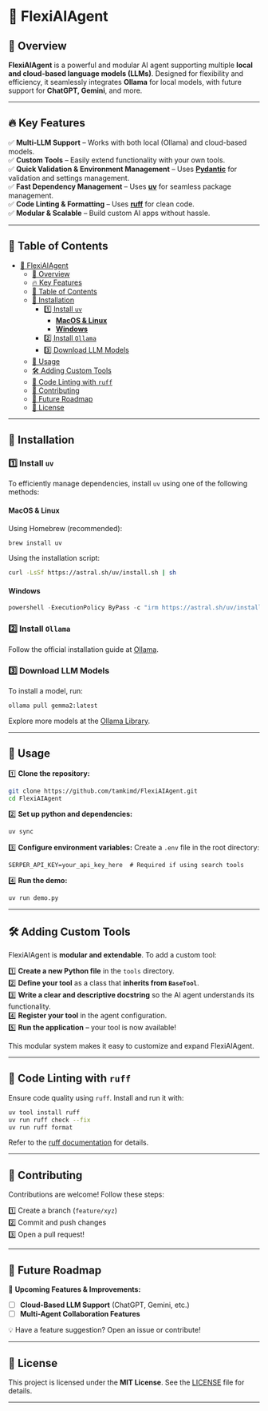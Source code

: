 # 🌟 FlexiAIAgent

## 🚀 Overview

**FlexiAIAgent** is a powerful and modular AI agent supporting multiple **local and cloud-based language models (LLMs)**. Designed for flexibility and efficiency, it seamlessly integrates **Ollama** for local models, with future support for **ChatGPT, Gemini**, and more.

---

## 🔥 Key Features

✅ **Multi-LLM Support** – Works with both local (Ollama) and cloud-based models.  
✅ **Custom Tools** – Easily extend functionality with your own tools.  
✅ **Quick Validation & Environment Management** – Uses **[Pydantic](https://docs.pydantic.dev/latest/)** for validation and settings management.  
✅ **Fast Dependency Management** – Uses **[uv](https://docs.astral.sh/uv/)** for seamless package management.  
✅ **Code Linting & Formatting** – Uses **[ruff](https://docs.astral.sh/ruff/)** for clean code.  
✅ **Modular & Scalable** – Build custom AI apps without hassle.

---

## 📖 Table of Contents

- [🌟 FlexiAIAgent](#-flexiaiagent)
  - [🚀 Overview](#-overview)
  - [🔥 Key Features](#-key-features)
  - [📖 Table of Contents](#-table-of-contents)
  - [🔧 Installation](#-installation)
    - [1️⃣ Install `uv`](#1️⃣-install-uv)
      - [**MacOS \& Linux**](#macos--linux)
      - [**Windows**](#windows)
    - [2️⃣ Install `Ollama`](#2️⃣-install-ollama)
    - [3️⃣ Download LLM Models](#3️⃣-download-llm-models)
  - [🚀 Usage](#-usage)
  - [🛠️ Adding Custom Tools](#️-adding-custom-tools)
  - [🧹 Code Linting with `ruff`](#-code-linting-with-ruff)
  - [🤝 Contributing](#-contributing)
  - [🔮 Future Roadmap](#-future-roadmap)
  - [📜 License](#-license)

---

## 🔧 Installation

### 1️⃣ Install `uv`

To efficiently manage dependencies, install `uv` using one of the following methods:

#### **MacOS & Linux**

Using Homebrew (recommended):

```bash
brew install uv
```

Using the installation script:

```bash
curl -LsSf https://astral.sh/uv/install.sh | sh
```

#### **Windows**

```powershell
powershell -ExecutionPolicy ByPass -c "irm https://astral.sh/uv/install.ps1 | iex"
```

### 2️⃣ Install `Ollama`

Follow the official installation guide at [Ollama](https://ollama.com/).

### 3️⃣ Download LLM Models

To install a model, run:

```bash
ollama pull gemma2:latest
```

Explore more models at the [Ollama Library](https://ollama.com/library).

---

## 🚀 Usage

1️⃣ **Clone the repository:**

```bash
git clone https://github.com/tamkimd/FlexiAIAgent.git
cd FlexiAIAgent
```

2️⃣ **Set up python and dependencies:**

```bash
uv sync
```

3️⃣ **Configure environment variables:**
Create a `.env` file in the root directory:

```plaintext
SERPER_API_KEY=your_api_key_here  # Required if using search tools
```

4️⃣ **Run the demo:**

```bash
uv run demo.py
```

---

## 🛠️ Adding Custom Tools

FlexiAIAgent is **modular and extendable**. To add a custom tool:

1️⃣ **Create a new Python file** in the `tools` directory.  
2️⃣ **Define your tool** as a class that **inherits from `BaseTool`**.  
3️⃣ **Write a clear and descriptive docstring** so the AI agent understands its functionality.  
4️⃣ **Register your tool** in the agent configuration.  
5️⃣ **Run the application** – your tool is now available!  

This modular system makes it easy to customize and expand FlexiAIAgent.

---

## 🧹 Code Linting with `ruff`

Ensure code quality using `ruff`. Install and run it with:

```bash
uv tool install ruff
uv run ruff check --fix
uv run ruff format
```

Refer to the [ruff documentation](https://docs.astral.sh/ruff/) for details.

---

## 🤝 Contributing

Contributions are welcome! Follow these steps:

1️⃣ Create a branch (`feature/xyz`)  
2️⃣ Commit and push changes  
3️⃣ Open a pull request!

---

## 🔮 Future Roadmap

🚀 **Upcoming Features & Improvements:**

- [ ]  **Cloud-Based LLM Support** (ChatGPT, Gemini, etc.)  
- [ ]  **Multi-Agent Collaboration Features**  

💡 Have a feature suggestion? Open an issue or contribute!

---

## 📜 License

This project is licensed under the **MIT License**. See the [LICENSE](LICENSE) file for details.

---
